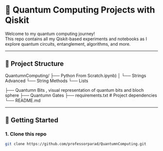 # 🧠 Quantum Computing Projects with Qiskit

Welcome to my quantum computing journey!  
This repo contains all my Qiskit-based experiments and notebooks as I explore quantum circuits, entanglement, algorithms, and more.

---

## 📁 Project Structure

QuantumnComputing/
├── Python From Scratch.ipynb)
│ └── Strings Advanced
  └── String Methods
  └── Lists

├── Quantumn Bits , visual representation of quantum bits and bloch sphere 
├── Quantumn Gates 
├── requirements.txt # Project dependencies
└── README.md

---

## 🚀 Getting Started

### 1. Clone this repo

```bash
git clone https://github.com/professorparad/QuantumnComputing.git
